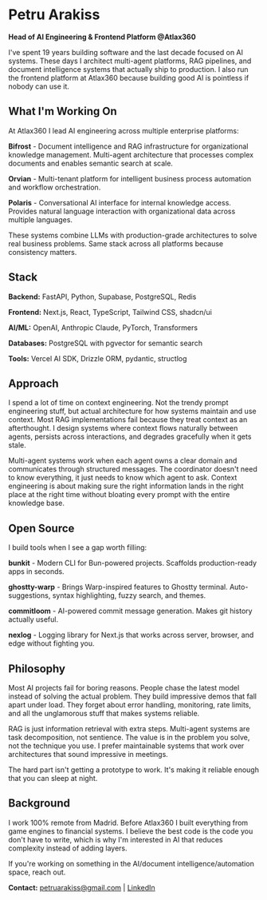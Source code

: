 # Petru Arakiss

**Head of AI Engineering & Frontend Platform @Atlax360**

I've spent 19 years building software and the last decade focused on AI systems. These days I architect multi-agent platforms, RAG pipelines, and document intelligence systems that actually ship to production. I also run the frontend platform at Atlax360 because building good AI is pointless if nobody can use it.

## What I'm Working On

At Atlax360 I lead AI engineering across multiple enterprise platforms:

**Bifrost** - Document intelligence and RAG infrastructure for organizational knowledge management. Multi-agent architecture that processes complex documents and enables semantic search at scale.

**Orvian** - Multi-tenant platform for intelligent business process automation and workflow orchestration.

**Polaris** - Conversational AI interface for internal knowledge access. Provides natural language interaction with organizational data across multiple languages.

These systems combine LLMs with production-grade architectures to solve real business problems. Same stack across all platforms because consistency matters.

## Stack

**Backend:** FastAPI, Python, Supabase, PostgreSQL, Redis

**Frontend:** Next.js, React, TypeScript, Tailwind CSS, shadcn/ui

**AI/ML:** OpenAI, Anthropic Claude, PyTorch, Transformers

**Databases:** PostgreSQL with pgvector for semantic search

**Tools:** Vercel AI SDK, Drizzle ORM, pydantic, structlog

## Approach

I spend a lot of time on context engineering. Not the trendy prompt engineering stuff, but actual architecture for how systems maintain and use context. Most RAG implementations fail because they treat context as an afterthought. I design systems where context flows naturally between agents, persists across interactions, and degrades gracefully when it gets stale.

Multi-agent systems work when each agent owns a clear domain and communicates through structured messages. The coordinator doesn't need to know everything, it just needs to know which agent to ask. Context engineering is about making sure the right information lands in the right place at the right time without bloating every prompt with the entire knowledge base.

## Open Source

I build tools when I see a gap worth filling:

**bunkit** - Modern CLI for Bun-powered projects. Scaffolds production-ready apps in seconds.

**ghostty-warp** - Brings Warp-inspired features to Ghostty terminal. Auto-suggestions, syntax highlighting, fuzzy search, and themes.

**commitloom** - AI-powered commit message generation. Makes git history actually useful.

**nexlog** - Logging library for Next.js that works across server, browser, and edge without fighting you.

## Philosophy

Most AI projects fail for boring reasons. People chase the latest model instead of solving the actual problem. They build impressive demos that fall apart under load. They forget about error handling, monitoring, rate limits, and all the unglamorous stuff that makes systems reliable.

RAG is just information retrieval with extra steps. Multi-agent systems are task decomposition, not sentience. The value is in the problem you solve, not the technique you use. I prefer maintainable systems that work over architectures that sound impressive in meetings.

The hard part isn't getting a prototype to work. It's making it reliable enough that you can sleep at night.

## Background

I work 100% remote from Madrid. Before Atlax360 I built everything from game engines to financial systems. I believe the best code is the code you don't have to write, which is why I'm interested in AI that reduces complexity instead of adding layers.

If you're working on something in the AI/document intelligence/automation space, reach out.

**Contact:** [petruarakiss@gmail.com](mailto:petruarakiss@gmail.com) | [LinkedIn](https://www.linkedin.com/in/petruarakiss/)

